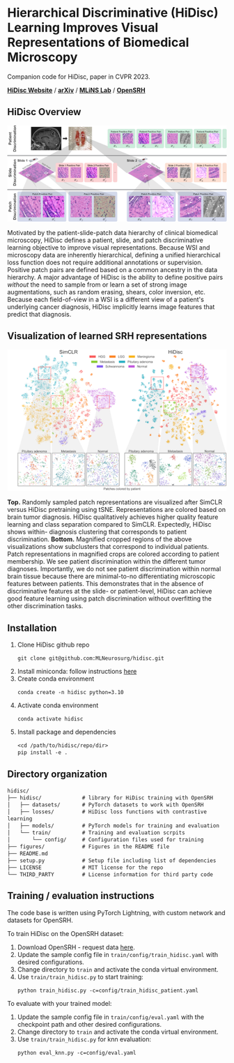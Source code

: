 # Hierarchical Discriminative (HiDisc) Learning Improves Visual Representations of Biomedical Microscopy

Companion code for HiDisc, paper in CVPR 2023.

[**HiDisc Website**](https://hidisc.mlins.org) /
[**arXiv**](https://arxiv.org/abs/2303.01605) /
[**MLiNS Lab**](https://mlins.org) /
[**OpenSRH**](https://opensrh.mlins.org)

## HiDisc Overview

![Overview](/figures/positive_pairs.png)

Motivated by the patient-slide-patch data hierarchy of clinical biomedical
microscopy, HiDisc defines a patient, slide, and patch discriminative learning
objective to improve visual representations. Because WSI and microscopy data
are inherently hierarchical, defining a unified hierarchical loss function does
not require additional annotations or supervision. Positive patch pairs are
defined based on a common ancestry in the data hierarchy. A major advantage of
HiDisc is the ability to define positive pairs _without_ the need to sample
from or learn a set of strong image augmentations, such as random erasing,
shears, color inversion, etc. Because each field-of-view in a WSI is a
different view of a patient's underlying cancer diagnosis, HiDisc implicitly
learns image features that predict that diagnosis.

## Visualization of learned SRH representations

![tSNE Plots](/figures/tsne.png)

**Top.** Randomly sampled patch representations are visualized after SimCLR
versus HiDisc pretraining using tSNE. Representations are colored based on
brain tumor diagnosis. HiDisc qualitatively achieves higher quality feature
learning and class separation compared to SimCLR. Expectedly, HiDisc shows
within- diagnosis clustering that corresponds to patient discrimination.
**Bottom.** Magnified cropped regions of the above visualizations show
subclusters that correspond to individual patients. Patch representations in
magnified crops are colored according to patient membership. We see patient
discrimination within the different tumor diagnoses. Importantly, we do not see
patient discrimination within normal brain tissue because there are
minimal-to-no differentiating microscopic features between patients. This
demonstrates that in the absence of discriminative features at the slide- or
patient-level, HiDisc can achieve good feature learning using patch
discrimination without overfitting the other discrimination tasks.

## Installation

1. Clone HiDisc github repo
   ```console
   git clone git@github.com:MLNeurosurg/hidisc.git
   ```
2. Install miniconda: follow instructions
    [here](https://docs.conda.io/en/latest/miniconda.html)
3. Create conda environment
    ```console
    conda create -n hidisc python=3.10
    ```
4. Activate conda environment
    ```console
    conda activate hidisc
    ```
5. Install package and dependencies
    ```console
    <cd /path/to/hidisc/repo/dir>
    pip install -e .
    ```

## Directory organization
```
hidisc/
├── hidisc/             # library for HiDisc training with OpenSRH
│   ├── datasets/       # PyTorch datasets to work with OpenSRH
│   ├── losses/         # HiDisc loss functions with contrastive learning
│   ├── models/         # PyTorch models for training and evaluation
│   └── train/          # Training and evaluation scrpits
│       └── config/     # Configuration files used for training
├── figures/            # Figures in the README file
├── README.md
├── setup.py            # Setup file including list of dependencies
├── LICENSE             # MIT license for the repo
└── THIRD_PARTY         # License information for third party code
```

## Training / evaluation instructions

The code base is written using PyTorch Lightning, with custom network and
datasets for OpenSRH.

To train HiDisc on the OpenSRH dataset:

1. Download OpenSRH - request data [here](https://opensrh.mlins.org).
2. Update the sample config file in `train/config/train_hidisc.yaml` with
    desired configurations.
3. Change directory to `train` and activate the conda virtual environment.
4. Use `train/train_hidisc.py` to start training:
    ```console
    python train_hidisc.py -c=config/train_hidisc_patient.yaml
    ```

To evaluate with your trained model:
1. Update the sample config file in `train/config/eval.yaml` with
    the checkpoint path and other desired configurations.
2. Change directory to `train` and activate the conda virtual environment.
3. Use `train/train_hidisc.py` for knn evaluation:
    ```console
    python eval_knn.py -c=config/eval.yaml
    ```

